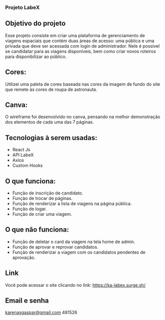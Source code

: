 ### Projeto LabeX

## Objetivo do projeto

Esse projeto consiste em criar uma plataforma de gerenciamento de viagens espaciais que contém duas áreas de acesso: uma pública e uma privada que deve ser acessada com login de administrador. Nele é possível se candidatar para as viagens disponíveis, bem como criar novos roteiros para disponibilizar ao público.

## Cores:

Utilizei uma paleta de cores baseada nas cores da imagem de fundo do site que remete às cores de roupa de astronauta.

## Canva:

O wireframe foi desenvolvido no canva, pensando na melhor demonstração dos elementos de cada uma das 7 páginas.

## Tecnologias à serem usadas:

- React Js
- API LabeX
- Axios
- Custom Hooks

## O que funciona:

- Função de inscrição de candidato.
- Função de trocar de páginas.
- Função de renderizar a lista de viagens na página pública.
- Função de logar.
- Função de criar uma viagem.

## O que não funciona:

- Função de deletar o card da viagem na tela home de admin.
- Função de aprovar e reprovar candidatos.
- Função de renderizar a viagem com os candidatos pendentes de aprovação.

## Link

Você pode acessar o site clicando no link: https://ka-labex.surge.sh/

## Email e senha

karenasgaspar@gmail.com
481526
